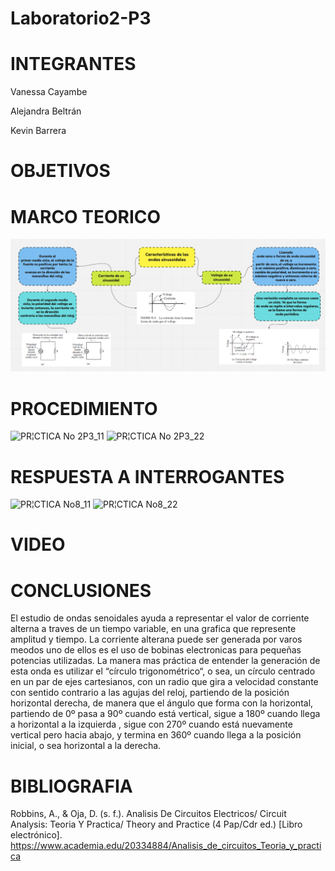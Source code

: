 # Laboratorio2-P3
# INTEGRANTES
Vanessa Cayambe

Alejandra Beltrán

Kevin Barrera
# OBJETIVOS

# MARCO TEORICO
![](https://github.com/Kevinsan21/Laboratio2-P3/blob/main/Ondas.PNG)
# PROCEDIMIENTO

![PR¦CTICA No 2P3_11](https://user-images.githubusercontent.com/84421370/132358771-db6dfee6-2f8f-4c64-90ff-9ea504ae723c.jpg)
![PR¦CTICA No 2P3_22](https://user-images.githubusercontent.com/84421370/132358794-deee48f2-2c68-4d9d-868f-3392302fe33a.jpg)

# RESPUESTA A INTERROGANTES

![PR¦CTICA No8_11](https://user-images.githubusercontent.com/84421370/132363393-495d3529-6c9b-43bf-91c1-37beab30a6c8.jpg)
![PR¦CTICA No8_22](https://user-images.githubusercontent.com/84421370/132363415-0cc663a7-91c2-44ab-915d-9ed7ca6ca00d.jpg)


# VIDEO
# CONCLUSIONES
El estudio de ondas senoidales ayuda a representar el valor de corriente alterna a traves de un tiempo variable, en una grafica que represente amplitud y tiempo. La corriente alterana puede ser generada por varos meodos uno de ellos es el uso de bobinas electronicas para pequeñas potencias utilizadas. La manera mas práctica de entender la generación de esta onda es utilizar el “círculo trigonométrico“, o sea, un círculo centrado en un par de ejes cartesianos, con un radio que gira a velocidad constante con sentido contrario a las agujas del reloj, partiendo de la posición horizontal derecha, de manera que el ángulo que forma con la horizontal, partiendo de 0º pasa a 90º cuando está vertical, sigue a 180º cuando llega a horizontal a la izquierda , sigue con 270º cuando está nuevamente vertical pero hacia abajo, y termina en 360º cuando llega a la posición inicial, o sea horizontal a la derecha.

# BIBLIOGRAFIA
Robbins, A., & Oja, D. (s. f.). Analisis De Circuitos Electricos/ Circuit Analysis: Teoria Y Practica/ Theory and Practice (4 Pap/Cdr ed.) [Libro electrónico]. https://www.academia.edu/20334884/Analisis_de_circuitos_Teoria_y_practica
